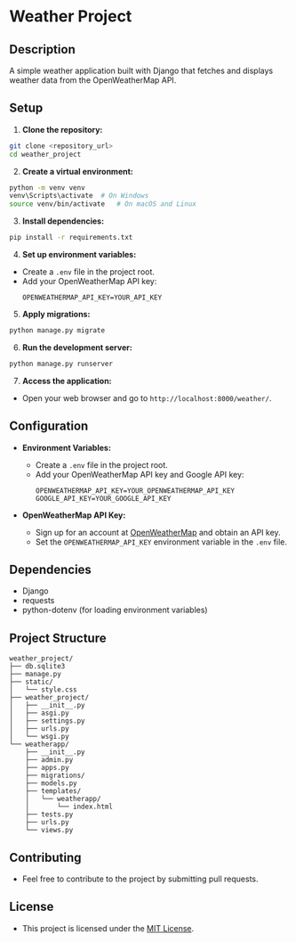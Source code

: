 # Weather Project

## Description

A simple weather application built with Django that fetches and displays weather data from the OpenWeatherMap API.

## Setup

1.  **Clone the repository:**
   ```bash
   git clone <repository_url>
   cd weather_project
   ```

2.  **Create a virtual environment:**
   ```bash
   python -m venv venv
   venv\Scripts\activate  # On Windows
   source venv/bin/activate   # On macOS and Linux
   ```

3.  **Install dependencies:**
   ```bash
   pip install -r requirements.txt
   ```

4.  **Set up environment variables:**
   -   Create a `.env` file in the project root.
   -   Add your OpenWeatherMap API key:
       ```
       OPENWEATHERMAP_API_KEY=YOUR_API_KEY
       ```

5.  **Apply migrations:**
   ```bash
   python manage.py migrate
   ```

6.  **Run the development server:**
   ```bash
   python manage.py runserver
   ```

7.  **Access the application:**
   -   Open your web browser and go to `http://localhost:8000/weather/`.

## Configuration

-   **Environment Variables:**
    -   Create a `.env` file in the project root.
    -   Add your OpenWeatherMap API key and Google API key:
        ```
        OPENWEATHERMAP_API_KEY=YOUR_OPENWEATHERMAP_API_KEY
        GOOGLE_API_KEY=YOUR_GOOGLE_API_KEY
        ```


-   **OpenWeatherMap API Key:**
    -   Sign up for an account at [OpenWeatherMap](https://openweathermap.org/) and obtain an API key.
    -   Set the `OPENWEATHERMAP_API_KEY` environment variable in the `.env` file.

## Dependencies

-   Django
-   requests
-   python-dotenv (for loading environment variables)

## Project Structure

```
weather_project/
├── db.sqlite3
├── manage.py
├── static/
│   └── style.css
├── weather_project/
│   ├── __init__.py
│   ├── asgi.py
│   ├── settings.py
│   ├── urls.py
│   └── wsgi.py
└── weatherapp/
    ├── __init__.py
    ├── admin.py
    ├── apps.py
    ├── migrations/
    ├── models.py
    ├── templates/
    │   └── weatherapp/
    │       └── index.html
    ├── tests.py
    ├── urls.py
    └── views.py
```

## Contributing

-   Feel free to contribute to the project by submitting pull requests.

## License

-   This project is licensed under the [MIT License](LICENSE).
